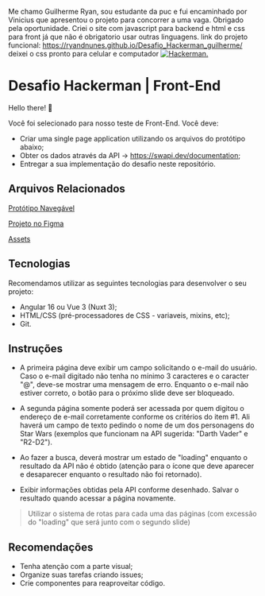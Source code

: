 Me chamo Guilherme Ryan, sou estudante da puc e fui encaminhado por Vinicius que apresentou o projeto para concorrer a uma vaga. Obrigado pela oportunidade. Criei o site com javascript para backend e html e css para front já que não é obrigatorio usar outras linguagens.
link do projeto funcional:
https://ryandnunes.github.io/Desafio_Hackerman_guilherme/
deixei o css pronto para celular e computador
[![Hackerman.](https://c.tenor.com/xuNo8NDdwIkAAAAd/hackerman.gif)](https://synth.codes)


# Desafio Hackerman | Front-End

Hello there! 👋

Você foi selecionado para nosso teste de Front-End. Você deve:

- Criar uma single page application utilizando os arquivos do protótipo abaixo;
- Obter os dados através da API -> https://swapi.dev/documentation;
- Entregar a sua implementação do desafio neste repositório.


## Arquivos Relacionados

[Protótipo Navegável](https://www.figma.com/proto/8QutE5PbNea4Q4hi8T91rv/Hackerman-s-Challenge?page-id=0%3A1&node-id=3%3A2&viewport=494%2C378%2C0.13534130156040192&scaling=min-zoom&starting-point-node-id=3%3A2&hide-ui=1)

[Projeto no Figma](https://www.figma.com/file/8QutE5PbNea4Q4hi8T91rv/Hackerman-s-Challenge?node-id=0%3A1)

[Assets](https://drive.google.com/drive/u/2/folders/1tv8m1SoQ5kC6v7QLx3RtF5U-9R8EE-nG)

## Tecnologias

Recomendamos utilizar as seguintes tecnologias para desenvolver o seu projeto:

- Angular 16 ou Vue 3 (Nuxt 3);
- HTML/CSS (pré-processadores de CSS - variaveis, mixins, etc);
- Git.

## Instruções

- A primeira página deve exibir um campo solicitando o e-mail do usuário. Caso o e-mail digitado não tenha no mínimo 3 caracteres e o caracter "@", deve-se mostrar uma mensagem de erro. Enquanto o e-mail não estiver correto, o botão para o próximo slide deve ser bloqueado.

- A segunda página somente poderá ser acessada por quem digitou o endereço de e-mail corretamente conforme os critérios do item #1. Ali haverá um campo de texto pedindo o nome de um dos personagens do Star Wars (exemplos que funcionam na API sugerida: "Darth Vader" e "R2-D2").

- Ao fazer a busca, deverá mostrar um estado de "loading" enquanto o resultado da API não é obtido (atenção para o ícone que deve aparecer e desaparecer enquanto o resultado não foi retornado).

- Exibir informações obtidas pela API conforme desenhado. Salvar o resultado quando acessar a página novamente.

> Utilizar o sistema de rotas para cada uma das páginas (com excessão do "loading" que será junto com o segundo slide)


## Recomendações

- Tenha atenção com a parte visual;
- Organize suas tarefas criando issues;
- Crie componentes para reaproveitar código.

